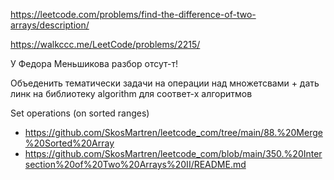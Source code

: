 https://leetcode.com/problems/find-the-difference-of-two-arrays/description/

https://walkccc.me/LeetCode/problems/2215/

У Федора Меньшикова разбор отсут-т!

Объеденить тематически задачи на операции над множетсвами + дать линк на библиотеку algorithm для соответ-х алгоритмов

Set operations (on sorted ranges)  
- https://github.com/SkosMartren/leetcode_com/tree/main/88.%20Merge%20Sorted%20Array
- https://github.com/SkosMartren/leetcode_com/blob/main/350.%20Intersection%20of%20Two%20Arrays%20II/README.md
